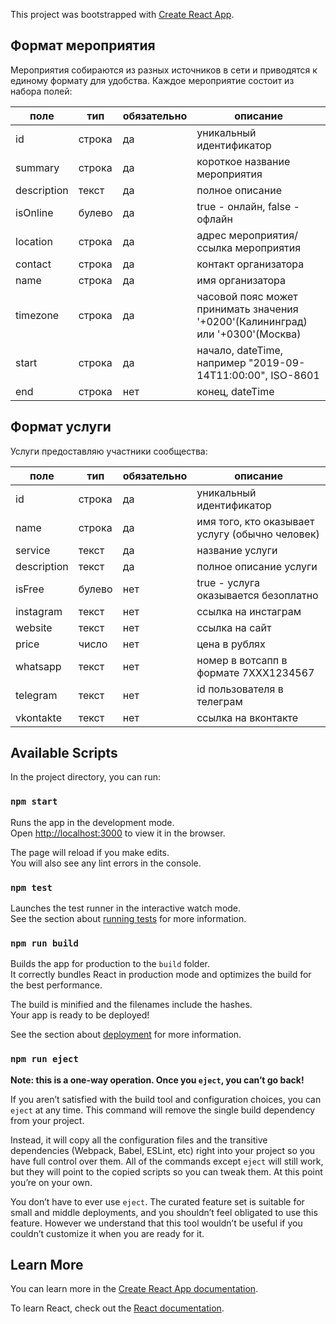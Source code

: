 This project was bootstrapped with [Create React App](https://github.com/facebook/create-react-app).

## Формат мероприятия

Мероприятия собираются из разных источников в сети и приводятся к единому формату для удобства. Каждое мероприятие состоит из набора полей:

| поле        | тип    | обязательно | описание                                                |
|-------------|--------|-------------|---------------------------------------------------------|
| id          | строка | да          | уникальный идентификатор                                |
| summary     | строка | да          | короткое название мероприятия                           |
| description | текст  | да          | полное описание                                         |
| isOnline    | булево | да          | true - онлайн, false - офлайн                           |
| location    | строка | да          | адрес мероприятия/ссылка мероприятия                    |
| contact     | строка | да          | контакт организатора                                    |
| name        | строка | да          | имя организатора                                        |
| timezone    | строка | да          | часовой пояс может принимать значения '+0200'(Калининград) или '+0300'(Москва)|
| start       | строка | да          | начало, dateTime, например "2019-09-14T11:00:00", ISO-8601       |
| end         | строка | нет         | конец, dateTime                                         |

## Формат услуги

Услуги предоставляю участники сообщества:

| поле        | тип    | обязательно | описание                                                |
|-------------|--------|-------------|---------------------------------------------------------|
| id          | строка | да          | уникальный идентификатор                                |
| name        | строка | да          | имя того, кто оказывает услугу (обычно человек)         |
| service     | текст  | да          | название услуги                                         |
| description | текст  | да          | полное описание услуги                                  |
| isFree      | булево | нет         | true - услуга оказывается безоплатно                    |
| instagram   | текст  | нет         | ссылка на инстаграм                                     |
| website     | текст  | нет         | ссылка на сайт                                          |
| price       | число  | нет         | цена в рублях                                           |
| whatsapp    | текст  | нет         | номер в вотсапп в формате 7XXX1234567                   |
| telegram    | текст  | нет         | id пользователя в телеграм                              |
| vkontakte   | текст  | нет         | ссылка на вконтакте                                     |


## Available Scripts

In the project directory, you can run:

### `npm start`

Runs the app in the development mode.<br>
Open [http://localhost:3000](http://localhost:3000) to view it in the browser.

The page will reload if you make edits.<br>
You will also see any lint errors in the console.

### `npm test`

Launches the test runner in the interactive watch mode.<br>
See the section about [running tests](https://facebook.github.io/create-react-app/docs/running-tests) for more information.

### `npm run build`

Builds the app for production to the `build` folder.<br>
It correctly bundles React in production mode and optimizes the build for the best performance.

The build is minified and the filenames include the hashes.<br>
Your app is ready to be deployed!

See the section about [deployment](https://facebook.github.io/create-react-app/docs/deployment) for more information.

### `npm run eject`

**Note: this is a one-way operation. Once you `eject`, you can’t go back!**

If you aren’t satisfied with the build tool and configuration choices, you can `eject` at any time. This command will remove the single build dependency from your project.

Instead, it will copy all the configuration files and the transitive dependencies (Webpack, Babel, ESLint, etc) right into your project so you have full control over them. All of the commands except `eject` will still work, but they will point to the copied scripts so you can tweak them. At this point you’re on your own.

You don’t have to ever use `eject`. The curated feature set is suitable for small and middle deployments, and you shouldn’t feel obligated to use this feature. However we understand that this tool wouldn’t be useful if you couldn’t customize it when you are ready for it.

## Learn More

You can learn more in the [Create React App documentation](https://facebook.github.io/create-react-app/docs/getting-started).

To learn React, check out the [React documentation](https://reactjs.org/).
